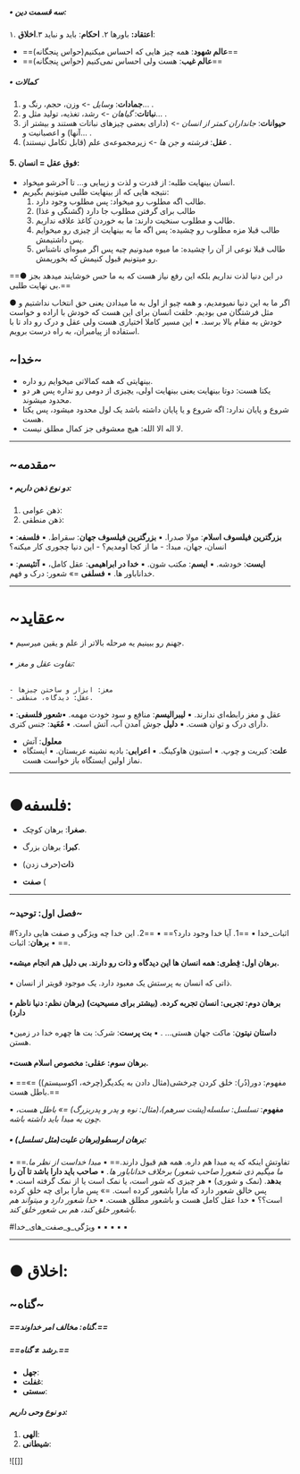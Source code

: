 ##### • **سه قسمت دین**:
   ۱. **اعتقاد:** باورها
  ۲. **احکام**: باید و نباید 
  ۳.**اخلاق**: 

- ==**عالم شهود**: همه چیز هایی که احساس میکنیم(حواس پنجگانه)==
- ==**عالم غیب**: هست ولی احساس نمی‌کنیم (حواس پنجگانه)==

##### • **کمالات**
1. **جمادات**: *وسایل* -> وزن، حجم، رنگ و... .
2. **نباتات**: *گیاهان* -> رشد، تغذیه، تولید مثل و... .
3. **حیوانات**: *جانداران کمتر از انسان* -> (دارای بعضی چیزهای نباتات هستند و بیشتر از آنها) و اعصبانیت و... .
4. **عقل**: *فرشته و جن ها* -> زیرمجموعه‌ی علم (قابل تکامل نیستند) .
#### 5. **فوق عقل = انسان:** 
- انسان بینهایت طلبه: از قدرت و لذت و زیبایی و... تا آخرشو میخواد. 
- نتیجه هایی که از بینهایت طلبی میتونیم بگیریم:
     1. طالب اگه مطلوب رو میخواد: پس مطلوب وجود دارد. 
     2. طالب برای گرفتن مطلوب جا دارد (گشنگی و غذا) 
     3. طالب و مطلوب سنخیت دارند: ما به خوردن کاغذ علاقه نداریم. 
     4. طالب قبلا مزه مطلوب رو چشیده: پس اگه ما به بینهایت از چیزی رو میخوایم پس داشتیمش.
     5. طالب قبلا نوعی از آن را چشیده: ما میوه میدونیم چیه پس اگر میوه‌ای ناشناس رو میتونیم قبول کنیمش که بخوریمش. 

==● در این دنیا لذت نداریم بلکه این رفع نیاز هست که به ما حس خوشایند میدهد بجز بی نهایت طلبی.== 

● اگر ما به این دنیا نمیومدیم، و همه چیو از اول به ما میدادن یعنی حق انتخاب نداشتیم و مثل فرشتگان می بودیم. 
 خلقت انسان برای این هست که خودش با اراده و خواست خودش به مقام بالا برسد. 
 ▪ این مسیر کاملا اختیاری هست ولی عقل و درک رو داد تا با استفاده از پیامبران، به راه درست برویم. 
## **~خدا~**
- بینهایتی که همه کمالاتی میخوایم رو داره. 
- یکتا هست: دوتا بینهایت یعنی بینهایت اولی، یچیزی از دومی رو نداره پس هر دو محدود میشوند. 
- شروع و پایان ندارد: اگه شروع و یا پایان داشته باشد یک لول محدود میشود، پس یکتا هست. 
- لا اله الا الله: هیچ معشوقی جز کمال مطلق نیست. 

---
 
## **~مقدمه~**

##### **• دو نوع ذهن داریم:**
1. ذهن عوامی:
2. ذهن منطقی:

▪ **بزرگترین فیلسوف اسلام**: مولا صدرا. 
▪ **بزرگترین فیلسوف جهان**: سقراط. 
▪ **فلسفه**: انسان، جهان، مبدا: 
    - ما از کجا اومدیم؟
    - این دنیا چجوری کار میکنه؟ 

▪ **ایست**: خودشه. 
▪ **ایسم**: مکتب شون. 
▪ **خدا در ابراهیمی**: عقل کامل، 
▪ **آتئیسم**: خداناباور ها. 
▪ **فسلفی** =» شعور: درک و فهم. 

---

# **~عقاید~**

▪ جهنم رو ببینیم یه مرحله بالاتر از علم و یقین میرسیم.
###### ▪ تفاوت عقل و مغز: 
    - مغز: ابزار و ساختن چیزها
    - عقل: دیدگاه، منطقی. 
    
▪ عقل و مغز رابطه‌ای ندارند. 
▪ **لیبرالیسم**: منافع و سود خودت مهمه. 
▪**شعور فلسفی**: دارای درک و توان هست. 
▪ **دلیل** جوش آمدن آب، آتش است. 
▪ **مُعَید**: جنس کتری. 
- **معلول**: آتش
- **علت**: کبریت و چوپ. 
▪ استیون هاوکینگ. 
▪ **اعرابی**: بادیه نشینه عربستان. 
▪ ایستگاه نماز اولین ایستگاه باز خواست هست. 

---
# ●**فلسفه:**

- **صغرا**: برهان کوچک. 
- **کبرا**: برهان بزرگ. 

- **ذات**(حرف زدن) 
- **صفت** (

---


### **~فصل اول: توحید~**
#اثبات_خدا
▪ ==1. آیا خدا وجود دارد؟== 
▪ ==2. این خدا چه ویژگی و صفت هایی دارد؟== 
▪ **برهان**: اثبات. 
#### ▪برهان اول: فِطری: همه انسان ها این دیدگاه و ذات رو دارند.  بی دلیل هم انجام میشه. 
▪ ذاتی که انسان به پرستش یک معبود دارد. یک موجود قویتر از انسان. 
#### ▪ برهان دوم: تجربی: انسان تجربه کرده. (بیشتر برای مسیحیت) (برهان نظم: دنیا ناظم دارد) 
▪**داستان نیتون**: ماکت جهان هستی... . 
▪ **بت پرست**: شرک: بت ها چهره خدا در زمین هستن. 

#### ▪برهان سوم: عقلی: مخصوص اسلام هست. 
▪ ==مفهوم: دور(دُر): خلق کردن چرخشی(مثال دادن به یکدیگر(چرخه، اکوسیستم)) =» باطل هست.== 

▪ **مفهوم**: 
    *تسلسل: سلسله(پشت سرهم)،(مثال: نوه و پدر و پدربزرگ) =» باطل هست، چون یه مبدا باید داشته باشه.* 
##### ▪ برهان ارسطو(برهان علیت(مثل تسلسل): 
▪ ==تفاوتش اینکه که یه مبدا هم داره. همه هم قبول دارند.== 
▪ *مبدا خداست از نظر ما. ما میگیم ذی شعور( صاحب شعور) برخلاف خداناباور ها.* 
▪ **صاحب باید دارا باشد تا آن را بدهد**. (نمک و شوری) 
▪ هر چیزی که شور است، یا نمک است یا از نمک گرفته است. 
▪ پس خالق شعور دارد که مارا باشعور کرده است. =» پس مارا برای چه خلق کرده است؟؟ 
▪ خدا عقل کامل هست و باشعور مطلق هست. 
▪ *خدا شعور دارد و میتواند هم باشعور خلق کند، هم بی شعور خلق کند.*

#ویژگی_و_صفت_های_خدا
▪ 
▪
▪
▪ 
▪

---
# **● اخلاق:**

## **~گناه~**
##### ==گناه: مخالف امر خداوند.== 
##### ==رشد ≠ گناه.==

- **جهل**:
- **غفلت**:
- **سستی**:

##### **دو نوع وحی داریم:**
1. **الهی**: 
2. **شیطانی**: 



![[]]